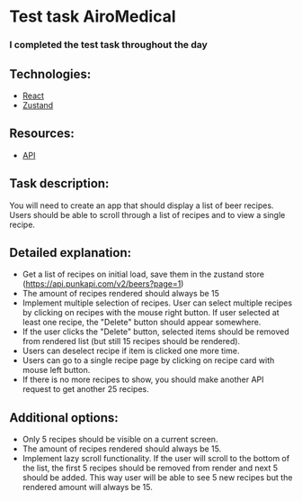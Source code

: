 # Test task AiroMedical

### I completed the test task throughout the day

## Technologies:
- [React](https://react.dev/)
- [Zustand](https://zustand-demo.pmnd.rs/)

## Resources:
- [API](https://api.punkapi.com/v2/beers?page=1)

## Task description:
You will need to create an app that should display a list of beer recipes. Users should be able to
scroll through a list of recipes and to view a single recipe.

## Detailed explanation:
- Get a list of recipes on initial load, save them in the zustand store
(https://api.punkapi.com/v2/beers?page=1)
- The amount of recipes rendered should always be 15
- Implement multiple selection of recipes. User can select multiple recipes by clicking on
recipes with the mouse right button. If user selected at least one recipe, the "Delete"
button should appear somewhere.
- If the user clicks the "Delete" button, selected items should be removed from rendered
list (but still 15 recipes should be rendered).
- Users can deselect recipe if item is clicked one more time.
- Users can go to a single recipe page by clicking on recipe card with mouse left button.
- If there is no more recipes to show, you should make another API request to get another
25 recipes.

## Additional options:
- Only 5 recipes should be visible on a current screen.
- The amount of recipes rendered should always be 15.
- Implement lazy scroll functionality. If the user will scroll to the bottom of the list, the first 5
recipes should be removed from render and next 5 should be added. This way user will
be able to see 5 new recipes but the rendered amount will always be 15.
